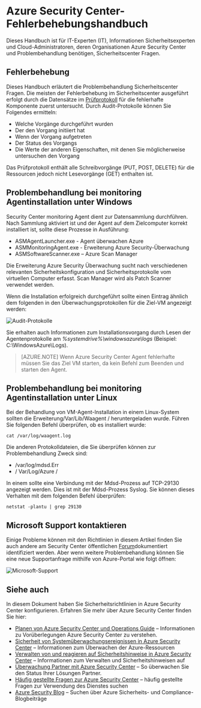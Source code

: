 <properties
   pageTitle="Problembehandlung bei Azure Security Center | Microsoft Azure"
   description="Dieses Dokument hilft bei Problemen in Azure Security Center."
   services="security-center"
   documentationCenter="na"
   authors="YuriDio"
   manager="swadhwa"
   editor=""/>

<tags
   ms.service="security-center"
   ms.devlang="na"
   ms.topic="hero-article"
   ms.tgt_pltfrm="na"
   ms.workload="na"
   ms.date="10/18/2016"
   ms.author="yurid"/>

# <a name="azure-security-center-troubleshooting-guide"></a>Azure Security Center-Fehlerbehebungshandbuch
Dieses Handbuch ist für IT-Experten (IT), Informationen Sicherheitsexperten und Cloud-Administratoren, deren Organisationen Azure Security Center und Problembehandlung benötigen, Sicherheitscenter Fragen.

## <a name="troubleshooting-guide"></a>Fehlerbehebung
Dieses Handbuch erläutert die Problembehandlung Sicherheitscenter Fragen. Die meisten der Fehlerbehebung im Sicherheitscenter ausgeführt erfolgt durch die Datensätze im [Prüfprotokoll](https://azure.microsoft.com/updates/audit-logs-in-azure-preview-portal/) für die fehlerhafte Komponente zuerst untersucht. Durch Audit-Protokolle können Sie Folgendes ermitteln:

- Welche Vorgänge durchgeführt wurden
- Der den Vorgang initiiert hat
- Wenn der Vorgang aufgetreten
- Der Status des Vorgangs
- Die Werte der anderen Eigenschaften, mit denen Sie möglicherweise untersuchen den Vorgang

Das Prüfprotokoll enthält alle Schreibvorgänge (PUT, POST, DELETE) für die Ressourcen jedoch nicht Lesevorgänge (GET) enthalten ist.

## <a name="troubleshooting-monitoring-agent-installation-in-windows"></a>Problembehandlung bei monitoring Agentinstallation unter Windows

Security Center monitoring Agent dient zur Datensammlung durchführen. Nach Sammlung aktiviert ist und der Agent auf dem Zielcomputer korrekt installiert ist, sollte diese Prozesse in Ausführung:

- ASMAgentLauncher.exe - Agent überwachen Azure 
- ASMMonitoringAgent.exe - Erweiterung Azure Security-Überwachung
- ASMSoftwareScanner.exe – Azure Scan Manager

Die Erweiterung Azure Security Überwachung sucht nach verschiedenen relevanten Sicherheitskonfiguration und Sicherheitsprotokolle vom virtuellen Computer erfasst. Scan Manager wird als Patch Scanner verwendet werden.

Wenn die Installation erfolgreich durchgeführt sollte einen Eintrag ähnlich dem folgenden in den Überwachungsprotokollen für die Ziel-VM angezeigt werden:

![Audit-Protokolle](./media/security-center-troubleshooting-guide/security-center-troubleshooting-guide-fig1.png)

Sie erhalten auch Informationen zum Installationsvorgang durch Lesen der Agentenprotokolle am *%systemdrive%\windowsazure\logs* (Beispiel: C:\WindowsAzure\Logs).

> [AZURE.NOTE] Wenn Azure Security Center Agent fehlerhafte müssen Sie das Ziel VM starten, da kein Befehl zum Beenden und starten den Agent.

## <a name="troubleshooting-monitoring-agent-installation-in-linux"></a>Problembehandlung bei monitoring Agentinstallation unter Linux
Bei der Behandlung von VM-Agent-Installation in einem Linux-System sollten die Erweiterung/Var/Lib/Waagent / heruntergeladen wurde. Führen Sie folgenden Befehl überprüfen, ob es installiert wurde:

`cat /var/log/waagent.log` 

Die anderen Protokolldateien, die Sie überprüfen können zur Problembehandlung Zweck sind: 

- /var/log/mdsd.Err
- / Var/Log/Azure /

In einem sollte eine Verbindung mit der Mdsd-Prozess auf TCP-29130 angezeigt werden. Dies ist mit der Mdsd-Prozess Syslog. Sie können dieses Verhalten mit dem folgenden Befehl überprüfen:

`netstat -plantu | grep 29130`

## <a name="contacting-microsoft-support"></a>Microsoft Support kontaktieren

Einige Probleme können mit den Richtlinien in diesem Artikel finden Sie auch andere am Security Center öffentlichen [Forum](https://social.msdn.microsoft.com/Forums/en-US/home?forum=AzureSecurityCenter)dokumentiert identifiziert werden. Aber wenn weitere Problembehandlung können Sie eine neue Supportanfrage mithilfe von Azure-Portal wie folgt öffnen: 

![Microsoft-Support](./media/security-center-troubleshooting-guide/security-center-troubleshooting-guide-fig2.png)


## <a name="see-also"></a>Siehe auch

In diesem Dokument haben Sie Sicherheitsrichtlinien in Azure Security Center konfigurieren. Erfahren Sie mehr über Azure Security Center finden Sie hier:

- [Planen von Azure Security Center und Operations Guide](security-center-planning-and-operations-guide.md) – Informationen zu Vorüberlegungen Azure Security Center zu verstehen.
- [Sicherheit von Systemüberwachungsereignissen in Azure Security Center](security-center-monitoring.md) – Informationen zum Überwachen der Azure-Ressourcen
- [Verwalten von und reagieren auf Sicherheitshinweise in Azure Security Center](security-center-managing-and-responding-alerts.md) – Informationen zum Verwalten und Sicherheitshinweisen auf
- [Überwachung Partner mit Azure Security Center](security-center-partner-solutions.md) – So überwachen Sie den Status Ihrer Lösungen Partner.
- [Häufig gestellte Fragen zur Azure Security Center](security-center-faq.md) – häufig gestellte Fragen zur Verwendung des Dienstes suchen
- [Azure Security Blog](http://blogs.msdn.com/b/azuresecurity/) – Suchen über Azure Sicherheits- und Compliance-Blogbeiträge
